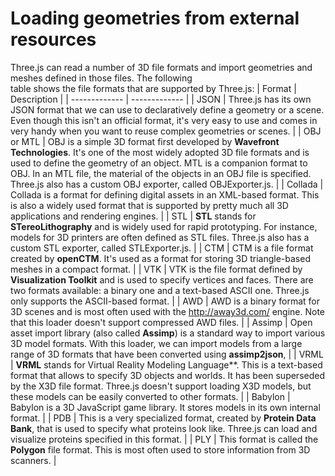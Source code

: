 # Loading geometries from external resources
Three.js can read a number of 3D file formats and import geometries and meshes defined in those files. The following <br>
table shows the file formats that are supported by Three.js:
| Format  | Description |
| ------------- | ------------- |
| JSON | Three.js has its own JSON format that we can use to declaratively define a geometry or a scene. Even though this isn't an official format, it's very easy to use and comes in very handy when you want to reuse complex geometries or scenes.  |
| OBJ or MTL  | OBJ is a simple 3D format first developed by **Wavefront Technologies**. It's one of the most widely adopted 3D file formats and is used to define the geometry of an object. MTL is a companion format to OBJ. In an MTL file, the material of the objects in an OBJ file is specified. Three.js also has a custom OBJ exporter, called OBJExporter.js.  |
| Collada | Collada is a format for defining digital assets in an XML-based format. This is also a widely used format that is supported by pretty much all 3D applications and rendering engines. |
| STL | **STL** stands for **STereoLithography** and is widely used for rapid prototyping. For instance, models for 3D printers are often defined as STL files.
Three.js also has a custom STL exporter, called STLExporter.js. |
| CTM | CTM is a file format created by **openCTM**. It's used as a format for storing 3D triangle-based meshes in a compact format. |
| VTK | VTK is the file format defined by **Visualization Toolkit** and is used to specify vertices and faces. There are two formats available: a binary one and a text-based ASCII one. Three.js only supports the ASCII-based format. |
| AWD | AWD is a binary format for 3D scenes and is most often used with the http://away3d.com/ engine. Note that this loader doesn't support compressed AWD files. |
| Assimp | Open asset import library (also called **Assimp**) is a standard way to import various 3D model formats. With this loader, we can import models from a large range of 3D formats that have been converted using **assimp2json**, |
| VRML | **VRML** stands for Virtual Reality Modeling Language**. This is a text-based format that allows to specify 3D objects and worlds. It has been superseded by the X3D file format. Three.js doesn't support loading X3D models, but these models can be easily converted to other formats. |
| Babylon | Babylon is a 3D JavaScript game library. It stores models in its own internal format. |
| PDB | This is a very specialized format, created by **Protein Data Bank**, that is used to specify what proteins look like. Three.js can load and visualize proteins specified in this format. |
| PLY | This format is called the **Polygon** file format. This is most often used to store information from 3D scanners. |
